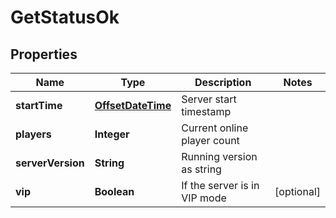 
# GetStatusOk

## Properties
Name | Type | Description | Notes
------------ | ------------- | ------------- | -------------
**startTime** | [**OffsetDateTime**](OffsetDateTime.md) | Server start timestamp | 
**players** | **Integer** | Current online player count | 
**serverVersion** | **String** | Running version as string | 
**vip** | **Boolean** | If the server is in VIP mode |  [optional]



